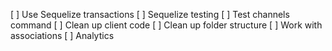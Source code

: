 [ ] Use Sequelize transactions
[ ] Sequelize testing
[ ] Test channels command
[ ] Clean up client code
[ ] Clean up folder structure
[ ] Work with associations
[ ] Analytics
